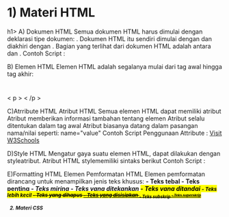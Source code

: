 <h1>1) Materi HTML</h1>h1>
   A) Dokumen HTML
   Semua dokumen HTML harus dimulai dengan deklarasi tipe dokumen: <!DOCTYPE html>.
   Dokumen HTML itu sendiri dimulai dengan <html>dan diakhiri dengan </html>.
   Bagian yang terlihat dari dokumen HTML adalah antara <body>dan </body>.
   Contoh Script :
   <!DOCTYPE html>
<html>
<body>
</body>
</html>

  B) Elemen HTML
  Elemen HTML adalah segalanya mulai dari tag awal hingga tag akhir:
  <h1>  </h1> ​​
  < p >  < /p >

  C)Atrribute HTML
  Atribut HTML
  Semua elemen HTML dapat memiliki atribut
  Atribut memberikan informasi tambahan tentang elemen
  Atribut selalu ditentukan dalam tag awal
  Atribut biasanya datang dalam pasangan nama/nilai seperti: name="value"
  Contoh Script Penggunaan Attribute <a> :
  <a href="https://www.w3schools.com">Visit W3Schools</a>

  D)Style HTML
  Mengatur gaya suatu elemen HTML, dapat dilakukan dengan styleatribut.
  Atribut HTML stylememiliki sintaks berikut
  Contoh Script :
  <tagname style="property:value;">

  E)Formatting HTML
  Elemen Pemformatan HTML
  Elemen pemformatan dirancang untuk menampilkan jenis teks khusus:
 <b>- Teks tebal
 <strong>- Teks penting
 <i>- Teks miring
 <em>- Teks yang ditekankan
 <mark>- Teks yang ditandai
 <small>- Teks lebih kecil
 <del>- Teks yang dihapus
 <ins>- Teks yang disisipkan
 <sub>- Teks subskrip
 <sup>- Teks superskrip

2) Materi CSS


  

  


